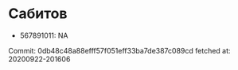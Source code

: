 # Сабитов
- 567891011: NA

Commit: 0db48c48a88efff57f051eff33ba7de387c089cd
 fetched at: 20200922-201606
